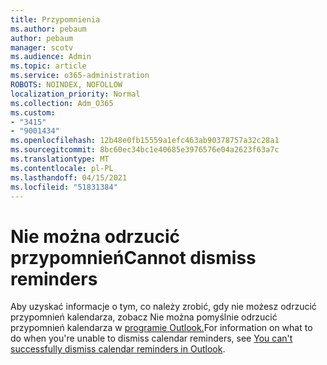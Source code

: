 ```yaml
---
title: Przypomnienia
ms.author: pebaum
author: pebaum
manager: scotv
ms.audience: Admin
ms.topic: article
ms.service: o365-administration
ROBOTS: NOINDEX, NOFOLLOW
localization_priority: Normal
ms.collection: Adm_O365
ms.custom:
- "3415"
- "9001434"
ms.openlocfilehash: 12b48e0fb15559a1efc463ab90378757a32c28a1
ms.sourcegitcommit: 8bc60ec34bc1e40685e3976576e04a2623f63a7c
ms.translationtype: MT
ms.contentlocale: pl-PL
ms.lasthandoff: 04/15/2021
ms.locfileid: "51831384"
---
```

# <a name="cannot-dismiss-reminders"></a><span data-ttu-id="88e10-102">Nie można odrzucić przypomnień</span><span class="sxs-lookup"><span data-stu-id="88e10-102">Cannot dismiss reminders</span></span>

<span data-ttu-id="88e10-103">Aby uzyskać informacje o tym, co należy zrobić, gdy nie możesz odrzucić przypomnień kalendarza, zobacz Nie można pomyślnie odrzucić przypomnień kalendarza w [programie Outlook.](https://docs.microsoft.com/exchange/troubleshoot/calendar-reminders/cannot-dismiss-outlook-calendar-reminders)</span><span class="sxs-lookup"><span data-stu-id="88e10-103">For information on what to do when you're unable to dismiss calendar reminders, see [You can't successfully dismiss calendar reminders in Outlook](https://docs.microsoft.com/exchange/troubleshoot/calendar-reminders/cannot-dismiss-outlook-calendar-reminders).</span></span>

